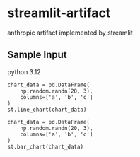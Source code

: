 # streamlit-artifact
anthropic artifact implemented by streamlit

## Sample Input
python 3.12

```
chart_data = pd.DataFrame(
    np.random.randn(20, 3),
    columns=['a', 'b', 'c']
)
st.line_chart(chart_data)
```

```
chart_data = pd.DataFrame(
    np.random.randn(20, 3),
    columns=['a', 'b', 'c']
)
st.bar_chart(chart_data)
```